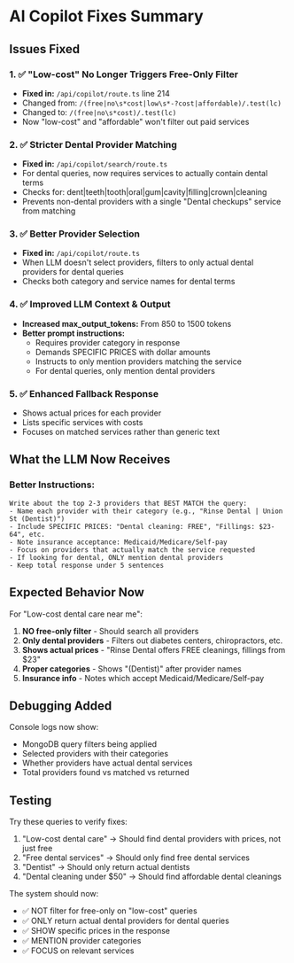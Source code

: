 # AI Copilot Fixes Summary

## Issues Fixed

### 1. ✅ "Low-cost" No Longer Triggers Free-Only Filter
- **Fixed in:** `/api/copilot/route.ts` line 214
- Changed from: `/(free|no\s*cost|low\s*-?cost|affordable)/.test(lc)`
- Changed to: `/(free|no\s*cost)/.test(lc)`
- Now "low-cost" and "affordable" won't filter out paid services

### 2. ✅ Stricter Dental Provider Matching
- **Fixed in:** `/api/copilot/search/route.ts`
- For dental queries, now requires services to actually contain dental terms
- Checks for: dent|teeth|tooth|oral|gum|cavity|filling|crown|cleaning
- Prevents non-dental providers with a single "Dental checkups" service from matching

### 3. ✅ Better Provider Selection
- **Fixed in:** `/api/copilot/route.ts`
- When LLM doesn't select providers, filters to only actual dental providers for dental queries
- Checks both category and service names for dental terms

### 4. ✅ Improved LLM Context & Output
- **Increased max_output_tokens:** From 850 to 1500 tokens
- **Better prompt instructions:**
  - Requires provider category in response
  - Demands SPECIFIC PRICES with dollar amounts
  - Instructs to only mention providers matching the service
  - For dental queries, only mention dental providers

### 5. ✅ Enhanced Fallback Response
- Shows actual prices for each provider
- Lists specific services with costs
- Focuses on matched services rather than generic text

## What the LLM Now Receives

### Better Instructions:
```
Write about the top 2-3 providers that BEST MATCH the query:
- Name each provider with their category (e.g., "Rinse Dental | Union St (Dentist)")
- Include SPECIFIC PRICES: "Dental cleaning: FREE", "Fillings: $23-64", etc.
- Note insurance acceptance: Medicaid/Medicare/Self-pay
- Focus on providers that actually match the service requested
- If looking for dental, ONLY mention dental providers
- Keep total response under 5 sentences
```

## Expected Behavior Now

For "Low-cost dental care near me":

1. **NO free-only filter** - Should search all providers
2. **Only dental providers** - Filters out diabetes centers, chiropractors, etc.
3. **Shows actual prices** - "Rinse Dental offers FREE cleanings, fillings from $23"
4. **Proper categories** - Shows "(Dentist)" after provider names
5. **Insurance info** - Notes which accept Medicaid/Medicare/Self-pay

## Debugging Added

Console logs now show:
- MongoDB query filters being applied
- Selected providers with their categories
- Whether providers have actual dental services
- Total providers found vs matched vs returned

## Testing

Try these queries to verify fixes:
1. "Low-cost dental care" → Should find dental providers with prices, not just free
2. "Free dental services" → Should only find free dental services
3. "Dentist" → Should only return actual dentists
4. "Dental cleaning under $50" → Should find affordable dental cleanings

The system should now:
- ✅ NOT filter for free-only on "low-cost" queries
- ✅ ONLY return actual dental providers for dental queries
- ✅ SHOW specific prices in the response
- ✅ MENTION provider categories
- ✅ FOCUS on relevant services
